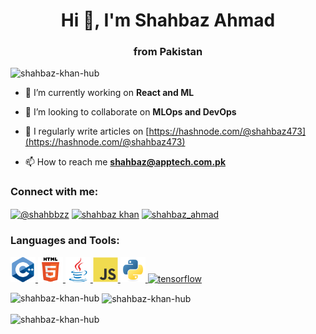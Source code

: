 <h1 align="center">Hi 👋, I'm Shahbaz Ahmad</h1>
<h3 align="center"> from Pakistan</h3>

<p align="left"> <img src="https://komarev.com/ghpvc/?username=shahbaz-khan-hub&label=Profile%20views&color=0e75b6&style=flat" alt="shahbaz-khan-hub" /> </p>

- 🔭 I’m currently working on **React and ML**

- 👯 I’m looking to collaborate on **MLOps and DevOps**

- 📝 I regularly write articles on [https://hashnode.com/@shahbaz473](https://hashnode.com/@shahbaz473)

- 📫 How to reach me **shahbaz@apptech.com.pk**


<h3 align="left">Connect with me:</h3>
<p align="left">
<a href="https://twitter.com/@shahbbzz" target="blank"><img align="center" src="https://raw.githubusercontent.com/rahuldkjain/github-profile-readme-generator/master/src/images/icons/Social/twitter.svg" alt="@shahbbzz" height="30" width="40" /></a>
<a href="https://linkedin.com/in/shahbaz khan" target="blank"><img align="center" src="https://raw.githubusercontent.com/rahuldkjain/github-profile-readme-generator/master/src/images/icons/Social/linked-in-alt.svg" alt="shahbaz khan" height="30" width="40" /></a>
<a href="https://kaggle.com/shahbaz_ahmad" target="blank"><img align="center" src="https://raw.githubusercontent.com/rahuldkjain/github-profile-readme-generator/master/src/images/icons/Social/kaggle.svg" alt="shahbaz_ahmad" height="30" width="40" /></a>
</p>

<h3 align="left">Languages and Tools:</h3>
<p align="left">
  <a href="https://www.w3schools.com/cpp/" target="_blank">
    <img src="https://raw.githubusercontent.com/devicons/devicon/master/icons/cplusplus/cplusplus-original.svg" alt="cplusplus" width="40" height="40"/>
  </a>
  <a href="https://www.w3.org/html/" target="_blank"> <img src="https://raw.githubusercontent.com/devicons/devicon/master/icons/html5/html5-original-wordmark.svg" alt="html5" width="40" height="40"/> 
  </a> 
  <a href="https://www.java.com" target="_blank">
    <img src="https://raw.githubusercontent.com/devicons/devicon/master/icons/java/java-original.svg" alt="java" width="40" height="40"/> 
  </a>
  <a href="https://developer.mozilla.org/en-US/docs/Web/JavaScript" target="_blank"> 
    <img src="https://raw.githubusercontent.com/devicons/devicon/master/icons/javascript/javascript-original.svg" alt="javascript" width="40" height="40"/>
  </a>
  <a href="https://www.python.org" target="_blank"> <img src="https://raw.githubusercontent.com/devicons/devicon/master/icons/python/python-original.svg" alt="python" width="40" height="40"/> </a>
  <a href="https://www.tensorflow.org" target="_blank">
    <img src="https://www.vectorlogo.zone/logos/tensorflow/tensorflow-icon.svg" alt="tensorflow" width="40" height="40"/> </a> 
</p>

<p><img align="left" src="https://github-readme-stats.vercel.app/api/top-langs?username=shahbaz-khan-hub&show_icons=true&locale=en&layout=compact" alt="shahbaz-khan-hub" /></p>

<p>&nbsp;<img align="center" src="https://github-readme-stats.vercel.app/api?username=shahbaz-khan-hub&show_icons=true&locale=en" alt="shahbaz-khan-hub" /></p>

<p><img align="center" src="https://github-readme-streak-stats.herokuapp.com/?user=shahbaz-khan-hub&" alt="shahbaz-khan-hub" /></p>
